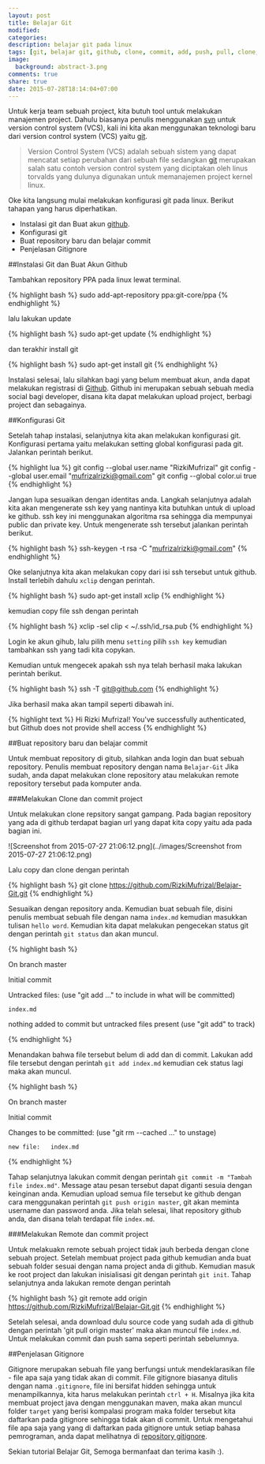 ```yaml
---
layout: post
title: Belajar Git
modified:
categories:
description: belajar git pada linux
tags: [git, belajar git, github, clone, commit, add, push, pull, clone, gitignore, repository]
image:
  background: abstract-3.png
comments: true
share: true
date: 2015-07-28T18:14:04+07:00
---
```


Untuk kerja team sebuah project, kita butuh tool untuk melakukan manajemen project. Dahulu biasanya penulis menggunakan [svn](https://subversion.apache.org/) untuk version control system (VCS), kali ini kita akan menggunakan teknologi baru dari version control system (VCS) yaitu [git](https://git-scm.com/).

>Version Control System (VCS) adalah sebuah sistem yang dapat mencatat setiap perubahan dari sebuah file sedangkan [git](https://git-scm.com/) merupakan salah satu contoh version control system yang diciptakan oleh linus torvalds yang dulunya digunakan untuk memanajemen project kernel linux.

Oke kita langsung mulai melakukan konfigurasi git pada linux. Berikut tahapan yang harus diperhatikan.

- Instalasi git dan Buat akun [github](https://github.com/).
- Konfigurasi git
- Buat repository baru dan belajar commit
- Penjelasan Gitignore

##Instalasi Git dan Buat Akun Github

Tambahkan repository PPA pada linux lewat terminal.

{% highlight bash %}
sudo add-apt-repository ppa:git-core/ppa
{% endhighlight %}

lalu lakukan update

{% highlight bash %}
sudo apt-get update
{% endhighlight %}

dan terakhir install git

{% highlight bash %}
sudo apt-get install git
{% endhighlight %}

Instalasi selesai, lalu silahkan bagi yang belum membuat akun, anda dapat melakukan registrasi di [Github](http://github.com). Github ini merupakan sebuah sebuah media social bagi developer, disana kita dapat melakukan upload project, berbagi project dan sebagainya.

##Konfigurasi Git

Setelah tahap instalasi, selanjutnya kita akan melakukan konfigurasi git. Konfigurasi pertama yaitu melakukan setting global konfigurasi pada git. Jalankan perintah berikut.

{% highlight lua %}
git config --global user.name "RizkiMufrizal"
git config --global user.email "mufrizalrizki@gmail.com"
git config --global color.ui true
{% endhighlight %}

Jangan lupa sesuaikan dengan identitas anda. Langkah selanjutnya adalah kita akan mengenerate ssh key yang nantinya kita butuhkan untuk di upload ke github. ssh key ini menggunakan algoritma rsa sehingga dia mempunyai public dan private key. Untuk mengenerate ssh tersebut jalankan perintah berikut.

{% highlight bash %}
ssh-keygen -t rsa -C "mufrizalrizki@gmail.com"
{% endhighlight %}

Oke selanjutnya kita akan melakukan copy dari isi ssh tersebut untuk github. Install terlebih dahulu `xclip` dengan perintah.

{% highlight bash %}
sudo apt-get install xclip
{% endhighlight %}

kemudian copy file ssh dengan perintah

{% highlight bash %}
xclip -sel clip < ~/.ssh/id_rsa.pub
{% endhighlight %}

Login ke akun gihub, lalu pilih menu `setting` pilih `ssh key` kemudian tambahkan ssh yang tadi kita copykan.

Kemudian untuk mengecek apakah ssh nya telah berhasil maka lakukan perintah berikut.

{% highlight bash %}
ssh -T git@github.com
{% endhighlight %}

Jika berhasil maka akan tampil seperti dibawah ini.

{% highlight text %}
Hi Rizki Mufrizal! You've successfully authenticated, but Github does not provide shell access
{% endhighlight %}

##Buat repository baru dan belajar commit

Untuk membuat repository di gitub, silahkan anda login dan buat sebuah repository. Penulis membuat repository dengan nama `Belajar-Git` Jika sudah, anda dapat melakukan clone repository atau melakukan remote repository tersebut pada komputer anda.

###Melakukan Clone dan commit project

Untuk melakukan clone repsitory sangat gampang. Pada bagian repository yang ada di github terdapat bagian url yang dapat kita copy yaitu ada pada bagian ini.

![Screenshot from 2015-07-27 21:06:12.png](../images/Screenshot from 2015-07-27 21:06:12.png)

Lalu copy dan clone dengan perintah

{% highlight bash %}
git clone https://github.com/RizkiMufrizal/Belajar-Git.git
{% endhighlight %}

Sesuaikan dengan repository anda. Kemudian buat sebuah file, disini penulis membuat sebuah file dengan nama `index.md` kemudian masukkan tulisan `hello word`. Kemudian kita dapat melakukan pengecekan status git dengan perintah `git status` dan akan muncul.

{% highlight bash %}

On branch master

Initial commit

Untracked files:
  (use "git add <file>..." to include in what will be committed)

	index.md

nothing added to commit but untracked files present (use "git add" to track)

{% endhighlight %}

Menandakan bahwa file tersebut belum di add dan di commit. Lakukan add file tersebut dengan perintah `git add index.md` kemudian cek status lagi maka akan muncul.

{% highlight bash %}

On branch master

Initial commit

Changes to be committed:
  (use "git rm --cached <file>..." to unstage)

	new file:   index.md

{% endhighlight %}

Tahap selanjutnya lakukan commit dengan perintah `git commit -m "Tambah file index.md"`. Message atau pesan tersebut dapat diganti sesuia dengan keinginan anda. Kemudian upload semua file tersebut ke github dengan cara menggunakan perintah `git push origin master`, git akan meminta username dan password anda. Jika telah selesai, lihat repository github anda, dan disana telah terdapat file `index.md`.

###Melakukan Remote dan commit project

Untuk melakuakn remote sebuah project tidak jauh berbeda dengan clone sebuah project. Setelah membuat project pada github kemudian anda buat sebuah folder sesuai dengan nama project anda di github. Kemudian masuk ke root project dan lakukan inisialisasi git dengan perintah `git init`. Tahap selanjutnya anda lakukan remote dengan perintah

{% highlight bash %}
git remote add origin https://github.com/RizkiMufrizal/Belajar-Git.git
{% endhighlight %}

Setelah selesai, anda download dulu source code yang sudah ada di github dengan perintah 'git pull origin master' maka akan muncul file `index.md`. Untuk melakukan commit dan push sama seperti perintah sebelumnya.

##Penjelasan Gitignore

Gitignore merupakan sebuah file yang berfungsi untuk mendeklarasikan file - file apa saja yang tidak akan di commit. File gitignore biasanya ditulis dengan nama `.gitignore`, file ini bersifat hidden sehingga untuk menampilkannya, kita harus melakukan perintah `ctrl + H`. Misalnya jika kita membuat project java dengan menggunakan maven, maka akan muncul folder `target` yang berisi kompalasi program maka folder tersebut kita daftarkan pada gitignore sehingga tidak akan di commit. Untuk mengetahui file apa saja yang yang di daftarkan pada gitignore untuk setiap bahasa pemrograman, anda dapat melihatnya di [repository gitignore](https://github.com/github/gitignore). 

Sekian tutorial Belajar Git, Semoga bermanfaat dan terima kasih :).
